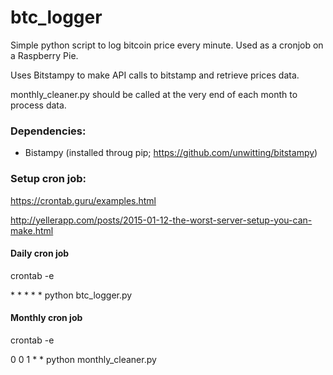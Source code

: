 # btc_logger
Simple python script to log bitcoin price every minute. Used as a cronjob on a Raspberry Pie.

Uses Bitstampy to make API calls to bitstamp and retrieve prices data.

monthly_cleaner.py should be called at the very end of each month to process data.

### Dependencies:
- Bistampy (installed throug pip; https://github.com/unwitting/bitstampy)

### Setup cron job:

https://crontab.guru/examples.html

http://yellerapp.com/posts/2015-01-12-the-worst-server-setup-you-can-make.html


#### Daily cron job
crontab -e

\* \* \* \* \* python btc_logger.py


#### Monthly cron job
crontab -e

0 0 1 \* \* python monthly_cleaner.py
